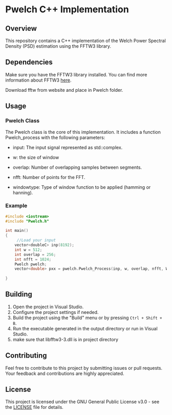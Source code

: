 # Pwelch C++ Implementation

## Overview

This repository contains a C++ implementation of the Welch Power Spectral Density (PSD) estimation using the FFTW3 library.

## Dependencies
Make sure you have the FFTW3 library installed. You can find more information about FFTW3 [here](https://fftw.org).

Download fftw from website and place in  Pwelch folder.

## Usage
### Pwelch Class
The Pwelch class is the core of this implementation. It includes a function Pwelch_process with the following parameters:

- input: The input signal represented as std::complex<double>.
  
- w: the size of window
  
- overlap: Number of overlapping samples between segments.
  
- nfft: Number of points for the FFT.
  
- windowtype: Type of window function to be applied (hamming or hanning).


### Example

```c++
#include <iostream>
#include "Pwelch.h"
  
int main()
{
     //Load your input
    vector<doubleC> inp(8192);
    int w = 512;
    int overlap = 256;
    int nfft = 1024;
    Pwelch pwelch;
    vector<double> pxx = pwelch.Pwelch_Process(inp, w, overlap, nfft, WindowType::hamming);
    
}
```

## Building
1. Open the project in Visual Studio.
2. Configure the project settings if needed.
3. Build the project using the "Build" menu or by pressing `Ctrl + Shift + B`.
4. Run the executable generated in the output directory or run in Visual Studio.
5. make sure that libfftw3-3.dll is in project directory

## Contributing
Feel free to contribute to this project by submitting issues or pull requests. Your feedback and contributions are highly appreciated.

## License

This project is licensed under the GNU General Public License v3.0 - see the [LICENSE](LICENSE) file for details.

